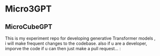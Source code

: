 # Micro3GPT

## MicroCubeGPT 

This is my experiment repo for developing generative Transformer models , i will make frequent changes to the codebase.
also if u are a developer, imporve the code if u can  then just make a pull request... :

